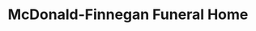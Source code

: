 ---
title: "McDonald-Finnegan Funeral Home"
url: /stoneham/mcdonald-finnegan-funeral-home/
shop: Bestattungen
---